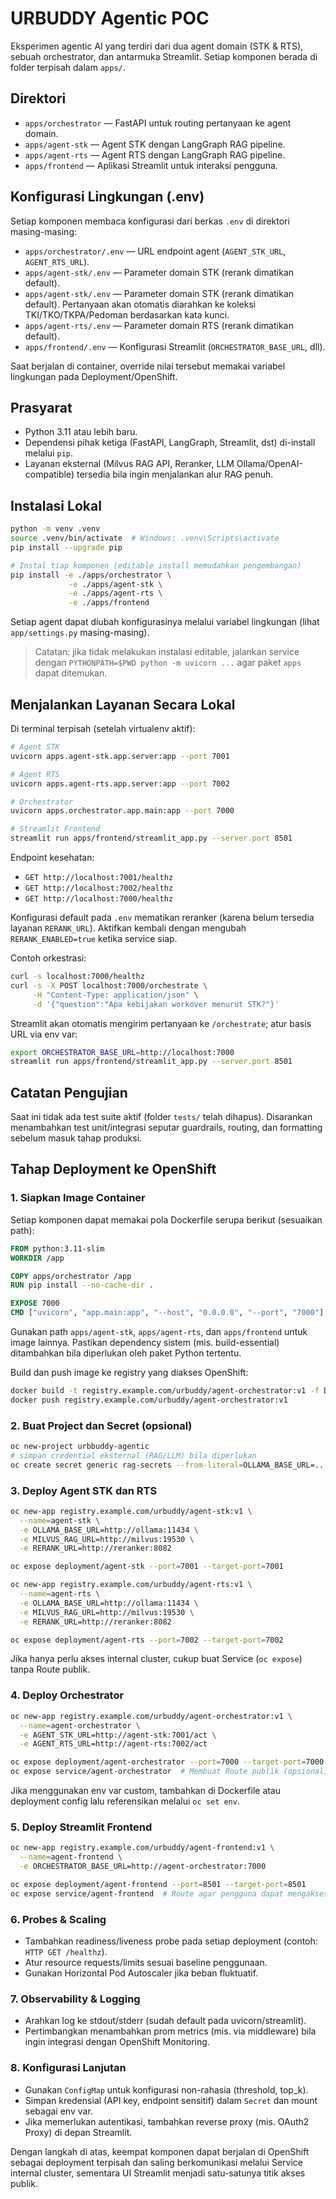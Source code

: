 # URBUDDY Agentic POC

Eksperimen agentic AI yang terdiri dari dua agent domain (STK & RTS), sebuah orchestrator, dan antarmuka Streamlit. Setiap komponen berada di folder terpisah dalam `apps/`.

## Direktori

- `apps/orchestrator` &mdash; FastAPI untuk routing pertanyaan ke agent domain.
- `apps/agent-stk` &mdash; Agent STK dengan LangGraph RAG pipeline.
- `apps/agent-rts` &mdash; Agent RTS dengan LangGraph RAG pipeline.
- `apps/frontend` &mdash; Aplikasi Streamlit untuk interaksi pengguna.

## Konfigurasi Lingkungan (.env)

Setiap komponen membaca konfigurasi dari berkas `.env` di direktori masing-masing:

- `apps/orchestrator/.env` — URL endpoint agent (`AGENT_STK_URL`, `AGENT_RTS_URL`).
- `apps/agent-stk/.env` — Parameter domain STK (rerank dimatikan default).
- `apps/agent-stk/.env` — Parameter domain STK (rerank dimatikan default). Pertanyaan akan otomatis diarahkan ke koleksi TKI/TKO/TKPA/Pedoman berdasarkan kata kunci.
- `apps/agent-rts/.env` — Parameter domain RTS (rerank dimatikan default).
- `apps/frontend/.env` — Konfigurasi Streamlit (`ORCHESTRATOR_BASE_URL`, dll).

Saat berjalan di container, override nilai tersebut memakai variabel lingkungan pada Deployment/OpenShift.

## Prasyarat

- Python 3.11 atau lebih baru.
- Dependensi pihak ketiga (FastAPI, LangGraph, Streamlit, dst) di-install melalui `pip`.
- Layanan eksternal (Milvus RAG API, Reranker, LLM Ollama/OpenAI-compatible) tersedia bila ingin menjalankan alur RAG penuh.

## Instalasi Lokal

```bash
python -m venv .venv
source .venv/bin/activate  # Windows: .venv\Scripts\activate
pip install --upgrade pip

# Instal tiap komponen (editable install memudahkan pengembangan)
pip install -e ./apps/orchestrator \
             -e ./apps/agent-stk \
             -e ./apps/agent-rts \
             -e ./apps/frontend
```

Setiap agent dapat diubah konfigurasinya melalui variabel lingkungan (lihat `app/settings.py` masing-masing).

> Catatan: jika tidak melakukan instalasi editable, jalankan service dengan `PYTHONPATH=$PWD python -m uvicorn ...` agar paket `apps` dapat ditemukan.

## Menjalankan Layanan Secara Lokal

Di terminal terpisah (setelah virtualenv aktif):

```bash
# Agent STK
uvicorn apps.agent-stk.app.server:app --port 7001

# Agent RTS
uvicorn apps.agent-rts.app.server:app --port 7002

# Orchestrator
uvicorn apps.orchestrator.app.main:app --port 7000

# Streamlit Frontend
streamlit run apps/frontend/streamlit_app.py --server.port 8501
```

Endpoint kesehatan:

- `GET http://localhost:7001/healthz`
- `GET http://localhost:7002/healthz`
- `GET http://localhost:7000/healthz`

Konfigurasi default pada `.env` mematikan reranker (karena belum tersedia layanan `RERANK_URL`). Aktifkan kembali dengan mengubah `RERANK_ENABLED=true` ketika service siap.

Contoh orkestrasi:

```bash
curl -s localhost:7000/healthz
curl -s -X POST localhost:7000/orchestrate \
     -H "Content-Type: application/json" \
     -d '{"question":"Apa kebijakan workover menurut STK?"}'
```

Streamlit akan otomatis mengirim pertanyaan ke `/orchestrate`; atur basis URL via env var:

```bash
export ORCHESTRATOR_BASE_URL=http://localhost:7000
streamlit run apps/frontend/streamlit_app.py --server.port 8501
```

## Catatan Pengujian

Saat ini tidak ada test suite aktif (folder `tests/` telah dihapus). Disarankan menambahkan test unit/integrasi seputar guardrails, routing, dan formatting sebelum masuk tahap produksi.

## Tahap Deployment ke OpenShift

### 1. Siapkan Image Container

Setiap komponen dapat memakai pola Dockerfile serupa berikut (sesuaikan path):

```dockerfile
FROM python:3.11-slim
WORKDIR /app

COPY apps/orchestrator /app
RUN pip install --no-cache-dir .

EXPOSE 7000
CMD ["uvicorn", "app.main:app", "--host", "0.0.0.0", "--port", "7000"]
```

Gunakan path `apps/agent-stk`, `apps/agent-rts`, dan `apps/frontend` untuk image lainnya. Pastikan dependency sistem (mis. build-essential) ditambahkan bila diperlukan oleh paket Python tertentu.

Build dan push image ke registry yang diakses OpenShift:

```bash
docker build -t registry.example.com/urbuddy/agent-orchestrator:v1 -f Dockerfile.orchestrator .
docker push registry.example.com/urbuddy/agent-orchestrator:v1
```

### 2. Buat Project dan Secret (opsional)

```bash
oc new-project urbbuddy-agentic
# simpan credential eksternal (RAG/LLM) bila diperlukan
oc create secret generic rag-secrets --from-literal=OLLAMA_BASE_URL=... --from-literal=MILVUS_RAG_URL=...
```

### 3. Deploy Agent STK dan RTS

```bash
oc new-app registry.example.com/urbuddy/agent-stk:v1 \
  --name=agent-stk \
  -e OLLAMA_BASE_URL=http://ollama:11434 \
  -e MILVUS_RAG_URL=http://milvus:19530 \
  -e RERANK_URL=http://reranker:8082

oc expose deployment/agent-stk --port=7001 --target-port=7001

oc new-app registry.example.com/urbuddy/agent-rts:v1 \
  --name=agent-rts \
  -e OLLAMA_BASE_URL=http://ollama:11434 \
  -e MILVUS_RAG_URL=http://milvus:19530 \
  -e RERANK_URL=http://reranker:8082

oc expose deployment/agent-rts --port=7002 --target-port=7002
```

Jika hanya perlu akses internal cluster, cukup buat Service (`oc expose`) tanpa Route publik.

### 4. Deploy Orchestrator

```bash
oc new-app registry.example.com/urbuddy/agent-orchestrator:v1 \
  --name=agent-orchestrator \
  -e AGENT_STK_URL=http://agent-stk:7001/act \
  -e AGENT_RTS_URL=http://agent-rts:7002/act

oc expose deployment/agent-orchestrator --port=7000 --target-port=7000
oc expose service/agent-orchestrator  # Membuat Route publik (opsional)
```

Jika menggunakan env var custom, tambahkan di Dockerfile atau deployment config lalu referensikan melalui `oc set env`.

### 5. Deploy Streamlit Frontend

```bash
oc new-app registry.example.com/urbuddy/agent-frontend:v1 \
  --name=agent-frontend \
  -e ORCHESTRATOR_BASE_URL=http://agent-orchestrator:7000

oc expose deployment/agent-frontend --port=8501 --target-port=8501
oc expose service/agent-frontend  # Route agar pengguna dapat mengakses UI
```

### 6. Probes & Scaling

- Tambahkan readiness/liveness probe pada setiap deployment (contoh: `HTTP GET /healthz`).
- Atur resource requests/limits sesuai baseline penggunaan.
- Gunakan Horizontal Pod Autoscaler jika beban fluktuatif.

### 7. Observability & Logging

- Arahkan log ke stdout/stderr (sudah default pada uvicorn/streamlit).
- Pertimbangkan menambahkan prom metrics (mis. via middleware) bila ingin integrasi dengan OpenShift Monitoring.

### 8. Konfigurasi Lanjutan

- Gunakan `ConfigMap` untuk konfigurasi non-rahasia (threshold, top_k).
- Simpan kredensial (API key, endpoint sensitif) dalam `Secret` dan mount sebagai env var.
- Jika memerlukan autentikasi, tambahkan reverse proxy (mis. OAuth2 Proxy) di depan Streamlit.

Dengan langkah di atas, keempat komponen dapat berjalan di OpenShift sebagai deployment terpisah dan saling berkomunikasi melalui Service internal cluster, sementara UI Streamlit menjadi satu-satunya titik akses publik.
